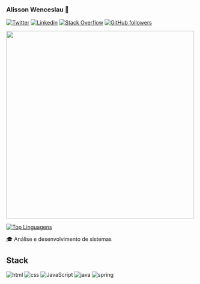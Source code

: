 ### Alisson Wenceslau 👋

[![Twitter](https://img.shields.io/badge/-Twitter-395449?style=flat-square&logo=twitter&logoColor=white&link=https://twitter.com/AlissonWences)](https://twitter.com/AlissonWences)
[![Linkedin](https://img.shields.io/badge/-LinkedIn-395449?style=flat-square&logo=Linkedin&logoColor=white&link=https://www.linkedin.com/in/alisson-wenceslau-b78b4aa3/)](https://www.linkedin.com/in/alisson-wenceslau-b78b4aa3/)
[![Stack Overflow](https://img.shields.io/badge/-Stack%20Overflow-395449?style=flat-square&logo=stack-overflow&logoColor=white&link=https://stackoverflow.com/users/14643256/alisson-wenceslau)](https://stackoverflow.com/users/14643256/alisson-wenceslau)
[![GitHub followers](https://img.shields.io/github/followers/AlissonWenceslau.svg?style=social&label=Follow&maxAge=2592000)](https://github.com/AlissonWenceslau?tab=followers)<br>

<!--HeloWorld-->
<img src="https://user-images.githubusercontent.com/74499967/209347360-c9f35c2f-2e6e-4f6b-bb8b-0f4c182bbcc4.gif" width="500" height="500">

<!--Stats-->
[![Top Linguagens](https://github-readme-stats.vercel.app/api/top-langs/?username=alissonwenceslau&layout=compact&theme=onedark)](https://github.com/alissonwenceslau/github-readme-stats)

:mortar_board: Análise e desenvolvimento de sistemas<br>

## Stack
 ![html](	https://img.shields.io/badge/HTML-395449?style=for-the-badge&logo=html5&logoColor=white) ![css](		https://img.shields.io/badge/CSS-395449?&style=for-the-badge&logo=css3&logoColor=white) ![JavaScript](https://img.shields.io/badge/JavaScript-395449?style=for-the-badge&logo=javascript&logoColor=white) ![java](https://img.shields.io/badge/Java-395449?style=for-the-badge&logo=java&logoColor=white) ![spring](	https://img.shields.io/badge/SpringFramework-395449?style=for-the-badge&logo=spring&logoColor=white)
